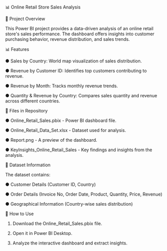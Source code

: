 📊 Online Retail Store Sales Analysis

📌 Project Overview

This Power BI project provides a data-driven analysis of an online retail store's sales performance. The dashboard offers insights into customer purchasing behavior, revenue distribution, and sales trends.


📊 Features

● Sales by Country: World map visualization of sales distribution.

● Revenue by Customer ID: Identifies top customers contributing to revenue.

● Revenue by Month: Tracks monthly revenue trends.

● Quantity & Revenue by Country: Compares sales quantity and revenue across different countries.


📂 Files in Repository

● Online_Retail_Sales.pbix - Power BI dashboard file.

● Online_Retail_Data_Set.xlsx - Dataset used for analysis.

● Report.png - A preview of the dashboard.

● KeyInsights_Online_Retail_Sales - Key findings and insights from the analysis.


📂 Dataset Information

The dataset contains:

● Customer Details (Customer ID, Country)

● Order Details (Invoice No, Order Date, Product, Quantity, Price, Revenue)

● Geographical Information (Country-wise sales distribution)


🚀 How to Use

1) Download the Online_Retail_Sales.pbix file.

2) Open it in Power BI Desktop.

3) Analyze the interactive dashboard and extract insights.

